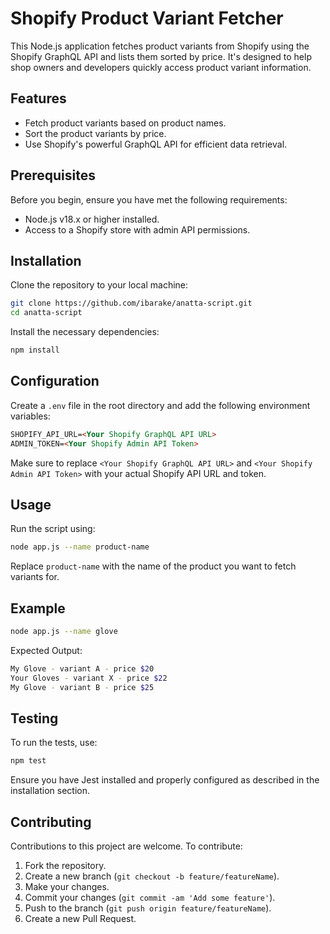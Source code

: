 # Shopify Product Variant Fetcher

This Node.js application fetches product variants from Shopify using the Shopify GraphQL API and lists them sorted by price. It's designed to help shop owners and developers quickly access product variant information.

## Features

- Fetch product variants based on product names.
- Sort the product variants by price.
- Use Shopify's powerful GraphQL API for efficient data retrieval.

## Prerequisites

Before you begin, ensure you have met the following requirements:
- Node.js v18.x or higher installed.
- Access to a Shopify store with admin API permissions.

## Installation

Clone the repository to your local machine:

```bash
git clone https://github.com/ibarake/anatta-script.git
cd anatta-script
```

Install the necessary dependencies:

```bash
npm install
```

## Configuration

Create a `.env` file in the root directory and add the following environment variables:

```md
SHOPIFY_API_URL=<Your Shopify GraphQL API URL>
ADMIN_TOKEN=<Your Shopify Admin API Token>
```

Make sure to replace `<Your Shopify GraphQL API URL>` and `<Your Shopify Admin API Token>` with your actual Shopify API URL and token.

## Usage

Run the script using:

```bash
node app.js --name product-name
```

Replace `product-name` with the name of the product you want to fetch variants for.

## Example

```bash
node app.js --name glove
```

Expected Output:

```bash
My Glove - variant A - price $20
Your Gloves - variant X - price $22
My Glove - variant B - price $25
```

## Testing

To run the tests, use:

```bash
npm test
```

Ensure you have Jest installed and properly configured as described in the installation section.

## Contributing

Contributions to this project are welcome. To contribute:

1. Fork the repository.
2. Create a new branch (`git checkout -b feature/featureName`).
3. Make your changes.
4. Commit your changes (`git commit -am 'Add some feature'`).
5. Push to the branch (`git push origin feature/featureName`).
6. Create a new Pull Request.
